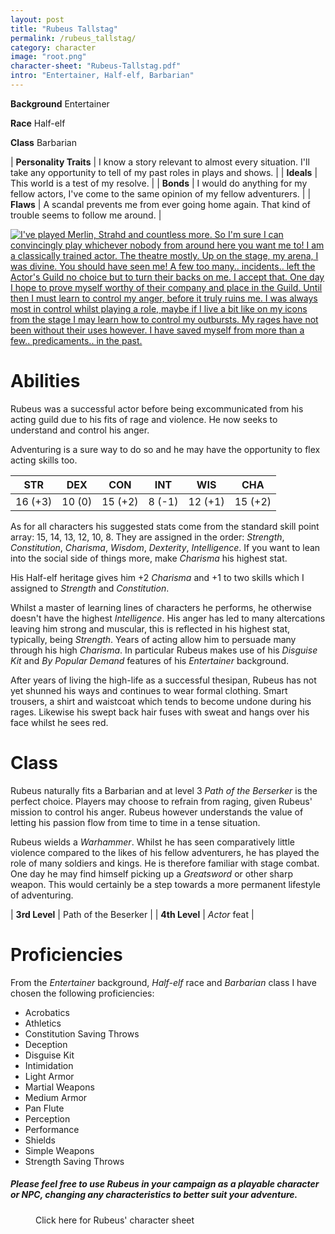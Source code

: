 ```yaml
---
layout: post
title: "Rubeus Tallstag"
permalink: /rubeus_tallstag/
category: character
image: "root.png"
character-sheet: "Rubeus-Tallstag.pdf"
intro: "Entertainer, Half-elf, Barbarian"
---
```

**Background** Entertainer

**Race** Half-elf

**Class** Barbarian

|   **Personality Traits**  | I know a story relevant to almost every situation. I'll take any opportunity to tell of my past roles in plays and shows. |
|   **Ideals**              | This world is a test of my resolve. |
|   **Bonds**               | I would do anything for my fellow actors, I've come to the same opinion of my fellow adventurers. |
|   **Flaws**               | A scandal prevents me from ever going home again. That kind of trouble seems to follow me around. |

<div class="padding-below">
<a href="{{ site.baseurl }}/images/Rubeus-letter.png"><img src="{{ site.baseurl }}/images/Rubeus-letter.png" alt="I've played Merlin, Strahd and countless more. So I'm sure I can convincingly play whichever nobody from around here you want me to!
I am a classically trained actor. The theatre mostly. Up on the stage, my arena, I was divine. You should have seen me! A few too many.. incidents.. left the Actor's Guild no choice but to turn their backs on me.
I accept that.
One day I hope to prove myself worthy of their company and place in the Guild. Until then I must learn to control my anger, before it truly ruins me. I was always most in control whilst playing a role, maybe if I live a bit like on my icons from the stage I may learn how to control my outbursts. My rages have not been without their uses however. I have saved myself from more than a few.. predicaments.. in the past."></a>
</div>

<h1>Abilities</h1>

<p>Rubeus was a successful actor before being excommunicated from his acting guild due to his fits of rage and violence.
He now seeks to understand and control his anger.</p>

<p>Adventuring is a sure way to do so and he may have the opportunity to flex acting skills too.</p>

|   STR   |   DEX   |   CON   |   INT   |   WIS   |   CHA   |
|:-----:|:-----:|:-----:|:-----:|:-----:|:-----:|
| 16 (+3) | 10 (0) | 15 (+2) | 8 (-1) | 12 (+1) | 15 (+2) |

<p>As for all characters his suggested stats come from the standard skill point array: 15, 14, 13, 12, 10, 8.
They are assigned in the order: <i>Strength</i>, <i>Constitution</i>, <i>Charisma</i>, <i>Wisdom</i>, <i>Dexterity</i>, <i>Intelligence</i>. If you want to lean into the social side of things more, make <i>Charisma</i> his highest stat.</p>

<p>His Half-elf heritage gives him +2 <i>Charisma</i> and +1 to two skills which I assigned to <i>Strength</i> and <i>Constitution</i>.</p>

<p>Whilst a master of learning lines of characters he performs, he otherwise doesn't have the highest <i>Intelligence</i>.
His anger has led to many altercations leaving him strong and muscular, this is reflected in his highest stat, typically, being <i>Strength</i>. 
Years of acting allow him to persuade many through his high <i>Charisma</i>. In particular Rubeus makes use of his <i>Disguise Kit</i> and <i>By Popular Demand</i> features of his <i>Entertainer</i> background.</p>

<p>After years of living the high-life as a successful thesipan, Rubeus has not yet shunned his ways and continues to wear formal clothing. Smart trousers, a shirt and waistcoat which tends to become undone during his rages. Likewise his swept back hair fuses with sweat and hangs over his face whilst he sees red.</p>

<h1>Class</h1>

<p>Rubeus naturally fits a Barbarian and at level 3 <i>Path of the Berserker</i> is the perfect choice. Players may choose to refrain from raging, given Rubeus' mission to control his anger. Rubeus however understands the value of letting his passion flow from time to time in a tense situation.</p>

<p>Rubeus wields a <i>Warhammer</i>. Whilst he has seen comparatively little violence compared to the likes of his fellow adventurers, he has played the role of many soldiers and kings. He is therefore familiar with stage combat. One day he may find himself picking up a <i>Greatsword</i> or other sharp weapon. This would certainly be a step towards a more permanent lifestyle of adventuring.</p>

|   **3rd Level**   | Path of the Beserker |
|   **4th Level**   | <i>Actor</i> feat |

<h1>Proficiencies</h1>

From the <i>Entertainer</i> background, <i>Half-elf</i> race and <i>Barbarian</i> class I have chosen the following proficiencies:

<div class="bullet-list">
<ul>
    <li>Acrobatics</li>
    <li>Athletics</li>
    <li>Constitution Saving Throws</li>
    <li>Deception</li>
    <li>Disguise Kit</li>
    <li>Intimidation</li>
    <li>Light Armor</li>
    <li>Martial Weapons</li>
    <li>Medium Armor</li>
    <li>Pan Flute</li>
    <li>Perception</li>
    <li>Performance</li>
    <li>Shields</li>
    <li>Simple Weapons</li>
    <li>Strength Saving Throws</li>
</ul>
</div>

<div class="padding-below">
<h5><i>Please feel free to use Rubeus in your campaign as a playable character or NPC, changing any characteristics to better suit your adventure.</i></h5>
</div>

<figure>
<figcaption>Click here for Rubeus' character sheet</figcaption>
<a href="{{ site.baseurl }}/character-sheets/{{ page.character-sheet }}"><img src="{{ site.baseurl }}/images/character-sheet-logo.jpg" alt=""></a>
</figure>
